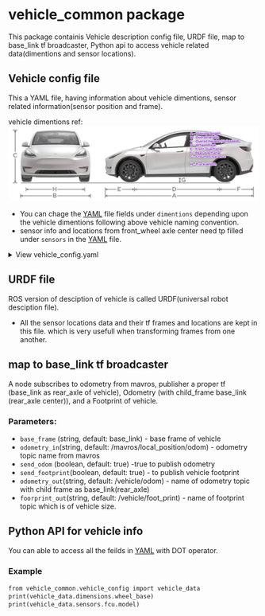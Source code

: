 # vehicle_common package
This package containis Vehicle description config file, URDF file, map to base_link tf broadcaster, Python api to access vehicle related data(dimentions and sensor locations).
##  Vehicle config file
This a YAML file, having information about vehicle dimentions, sensor related information(sensor position and frame).

vehicle dimentions ref:
![](images/vehicle_params_naming.png)
- You can chage the [YAML](params/vehicle_config.yaml) file fields under `dimentions` depending upon the vehicle dimentions following above vehicle naming convention.
-  sensor info and locations from front_wheel axle center need tp filled under `sensors` in the [YAML](params/vehicle_config.yaml) file.

<details>
<summary>View vehicle_config.yaml</summary>

```
dimensions: # for yellow porter ref https://trucks.cardekho.com/en/trucks/piaggio/porter-700/specifications
  overall_length    : 3.544 # all the mesurments in MKS(meters, kgs, seconds)
  overall_width     : 1.460
  overall_height     : 1.75
  wheel_base        : 1.82
  track_width       : 1.40
  front_overhang    : 1.0
  rear_overhang     : 0.7
  ground_clearance  : 0.2
  payload           : 750 # kgs
  tyre_radius       : 0.3
  tyre_section_width :  0.145

speed:
  max_forward_speed      : 3  # m/s
  min_forward_speed      : 0.3 # m/s
  max_backward_speed : -3
  min_backward_speed : -0.3
  max_acceleration : 0.5
  min_acceleration : -0.5
  max_steering_angle : 30 # degrees
  min_steering_angle : -30 # degrees

## center of gravity also a point
COG_position:
  - 0.4
  - 1
  - 0.5   # [X, Y, Z] distances from rear wheel axle center

robot_origin_frame: "base_link" # name of link at rear wheel

sensors: 
  # sensor info and locations from front_wheel axle center
  fcu:
    model: "pixhawk4"
    sensor_frame: "fcu_link"
    position :
      - 0.2
      - 0
      - 0    # [X, Y, Z] distances from front wheel axle center to fcu
    orientation:
      - 0
      - 0
      - 0 # [row, pitch, yaw] of fcu in radians wrt front wheel axle center

  zed_camera:
    model : "zed2i"
    sensor_frame : "zed2i_base_link"
    position:
        - 0.4
        - 0
        - 0.4    # [X, Y, Z] distances from front wheel axle center to camera_center
    orientation:
        - 0
        - 0
        - 0 # [row, pitch, yaw] of zed camera in radians wrt front wheel axle center

  lidar:
    model: "rs_lidar"
    sensor_frame : "rs_lidar"
    position:
      - 0.4
      - 0
      - 0.2    # [X, Y, Z] distances from front wheel axle center to lidar
    orientation:
      - 0
      - 0
      - 0 # [row, pitch, yaw] of lidar in radians wrt front wheel axle center

```
</details>


## URDF file
ROS version of desciption of vehicle is called URDF(universal robot desciption file).

- All the sensor locations data and their tf frames and locations are kept in this file. which is very usefull when transforming frames from one another.

## map to base_link tf broadcaster
A node subscribes to odometry from mavros, publisher a proper tf (base_link as rear_axle of vehicle), Odometry (with child_frame base_link (rear_axle center)), and a Footprint of vehicle.

### Parameters:

* `base_frame` (string, default: base_link) - base frame of vehicle
* `odometry_in`(string, default: /mavros/local_position/odom) -  odometry topic name from mavros 
* `send_odom` (boolean, default: true) -true to publish odometry 
* `send_footprint`(boolean, default: true) - to publish vehicle footprint
* `odometry_out`(string, default: /vehicle/odom) - name of odometry topic with child frame as base_link(rear_axle)
* `foorprint_out`(string, default: /vehicle/foot_print) - name of footprint topic which is of vehicle size.

## Python API for vehicle info
You can able to access all the feilds in [YAML](params/vehicle_config.yaml) with DOT operator.

### Example

```
from vehicle_common.vehicle_config import vehicle_data
print(vehicle_data.dimensions.wheel_base)
print(vehicle_data.sensors.fcu.model)
```
